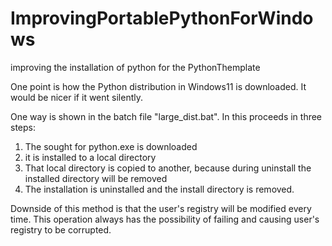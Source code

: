 # ImprovingPortablePythonForWindows
improving the installation of python for the PythonThemplate

One point is how the Python distribution in Windows11 is downloaded. 
It would be nicer if it went silently.

One way is shown in the batch file "large_dist.bat". In this proceeds in three steps:
1. The sought for python<version>.exe is downloaded
2. it is installed to a local directory
3. That local directory is copied to another, because during uninstall the installed directory will be removed
4. The installation is uninstalled and the install directory is removed.

Downside of this method is that the user's registry will be modified every time. This operation always has the possibility of failing and causing user's registry to be corrupted. 



